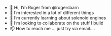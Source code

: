 - 👋 Hi, I’m Roger from @rogersbarn
- 👀 I’m interested in a lot of different things
- 🌱 I’m currently learning about solenoid engines 
- 💞️ I’m looking to collaborate on the stuff I build
- 📫 How to reach me ... just try via email....

<!---
rogersbarn/rogersbarn is a ✨ special ✨ repository because its `README.md` (this file) appears on your GitHub profile.
You can click the Preview link to take a look at your changes.
--->
